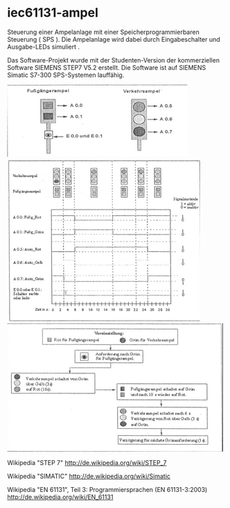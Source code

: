 # iec61131-ampel
Steuerung einer Ampelanlage mit einer Speicherprogrammierbaren Steuerung ( SPS ). Die Ampelanlage wird dabei durch Eingabeschalter und Ausgabe-LEDs simuliert .

Das Software-Projekt wurde mit der Studenten-Version der kommerziellen Software SIEMENS STEP7 V5.2 erstellt. Die Software ist auf SIEMENS Simatic S7-300 SPS-Systemen lauffähig.

![Ampel](/doc/images/ampel1.png "Ampel") 
![Ampel](/doc/images/ampel2.png "Ampel") 
![Ampel](/doc/images/ampel3.png "Ampel") 

Wikipedia "STEP 7"
http://de.wikipedia.org/wiki/STEP_7

Wikipedia "SIMATIC"
http://de.wikipedia.org/wiki/Simatic

Wikipedia "EN 61131", Teil 3: Programmiersprachen (EN 61131-3:2003)
http://de.wikipedia.org/wiki/EN_61131

